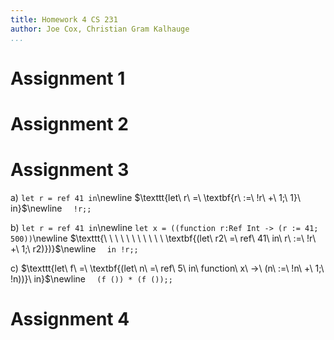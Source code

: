 ```yaml
---
title: Homework 4 CS 231
author: Joe Cox, Christian Gram Kalhauge
...
```



# Assignment 1

# Assignment 2

# Assignment 3
a) $\texttt{let\ r\ =\ ref\ 41\ in}$\newline
   $\texttt{let\ r\ =\ \textbf{r\ :=\ !r\ +\ 1;\ 1}\ in}$\newline
   $\texttt{\ \ !r;;}$

b) $\texttt{let\ r\ =\ ref\ 41\ in}$\newline
   $\texttt{let\ x\ =\ ((function\ r:Ref\ Int\ ->\ (r\ :=\ 41;\ 500))}$\newline
   $\texttt{\ \ \ \ \ \ \ \ \ \ \ \textbf{(let\ r2\ =\ ref\ 41\ in\ r\ :=\ !r\ +\ 1;\ r2)})}$\newline
   $\texttt{\ \ in\ !r;;}$

c) $\texttt{let\ f\ =\ \textbf{(let\ n\ =\ ref\ 5\ in\ function\ x\ ->\ (n\ :=\ !n\ +\ 1;\ !n))}\ in}$\newline
   $\texttt{\ \ (f\ ())\ *\ (f\ ());;}$

# Assignment 4
